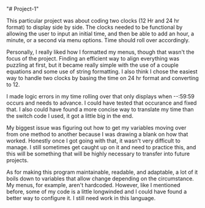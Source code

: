 "# Project-1" 

This particular project was about coding two clocks (12 Hr and 24 hr format) to display side by side. The clocks needed to be functional by allowing the user to input an initial time, and then be able to add an hour, a minute, or a second via menu options. Time should roll over accordingly.

Personally, I really liked how I formatted my menus, though that wasn't the focus of the project. Finding an efficient way to align everything was puzzling at first, but it became really simple with the use of a couple equations and some use of string formatting. I also think I chose the easiest way to handle two clocks by basing the time on 24 hr format and converting to 12.

I made logic errors in my time rolling over that only displays when --:59:59 occurs and needs to advance. I could have tested that occurance and fixed that. I also could have found a more concise way to translate my time than the switch code I used, it got a little big in the end.

My biggest issue was figuring out how to get my variables moving over from one method to another because I was drawing a blank on how that worked. Honestly once I got going with that, it wasn't very difficult to manage. I still sometimes get caught up on it and need to practice this, and this will be something that will be highly necessary to transfer into future projects.

As for making this program maintainable, readable, and adaptable, a lot of it boils down to variables that allow change depending on the circumstance. My menus, for example, aren't hardcoded. However, like I mentioned before, some of my code is a little longwinded and I could have found a better way to configure it. I still need work in this language.
